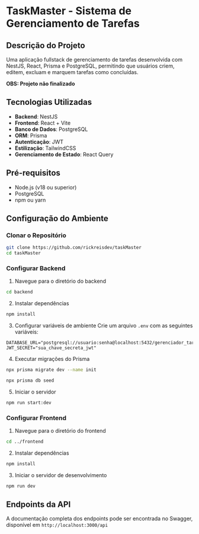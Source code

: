 # TaskMaster - Sistema de Gerenciamento de Tarefas

## Descrição do Projeto
Uma aplicação fullstack de gerenciamento de tarefas desenvolvida com NestJS, React, Prisma e PostgreSQL, permitindo que usuários criem, editem, excluam e marquem tarefas como concluídas.

**OBS: Projeto não finalizado**

## Tecnologias Utilizadas
- **Backend**: NestJS
- **Frontend**: React + Vite
- **Banco de Dados**: PostgreSQL
- **ORM**: Prisma
- **Autenticação**: JWT
- **Estilização**: TailwindCSS
- **Gerenciamento de Estado**: React Query

## Pré-requisitos
- Node.js (v18 ou superior)
- PostgreSQL
- npm ou yarn

## Configuração do Ambiente

### Clonar o Repositório
```bash
git clone https://github.com/rickreisdev/taskMaster
cd taskMaster
```

### Configurar Backend
1. Navegue para o diretório do backend
```bash
cd backend
```

2. Instalar dependências
```bash
npm install
```

3. Configurar variáveis de ambiente
Crie um arquivo `.env` com as seguintes variáveis:
```
DATABASE_URL="postgresql://usuario:senha@localhost:5432/gerenciador_tarefas"
JWT_SECRET="sua_chave_secreta_jwt"
```

4. Executar migrações do Prisma
```bash
npx prisma migrate dev --name init
```
```bash
npx prisma db seed
```

5. Iniciar o servidor
```bash
npm run start:dev
```

### Configurar Frontend
1. Navegue para o diretório do frontend
```bash
cd ../frontend
```

2. Instalar dependências
```bash
npm install
```

3. Iniciar o servidor de desenvolvimento
```bash
npm run dev
```

## Endpoints da API
A documentação completa dos endpoints pode ser encontrada no Swagger, disponível em `http://localhost:3000/api`